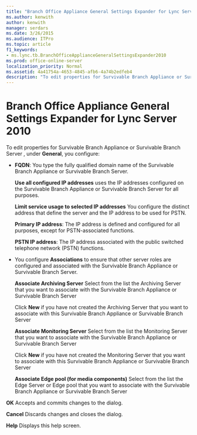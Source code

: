 ```yaml
---
title: "Branch Office Appliance General Settings Expander for Lync Server 2010"
ms.author: kenwith
author: kenwith
manager: serdars
ms.date: 3/26/2015
ms.audience: ITPro
ms.topic: article
f1_keywords:
- ms.lync.tb.BranchOfficeApplianceGeneralSettingsExpander2010
ms.prod: office-online-server
localization_priority: Normal
ms.assetid: 4a41754a-4653-4845-afb6-4a74b2edfeb4
description: "To edit properties for Survivable Branch Appliance or Survivable Branch Server , under General, you configure:"
---
```


# Branch Office Appliance General Settings Expander for Lync Server 2010
 
To edit properties for Survivable Branch Appliance or Survivable Branch Server , under **General**, you configure:
  
- **FQDN**: You type the fully qualified domain name of the Survivable Branch Appliance or Survivable Branch Server.
    
    **Use all configured IP addresses** uses the IP addresses configured on the Survivable Branch Appliance or Survivable Branch Server for all purposes.
    
    **Limit service usage to selected IP addresses** You configure the distinct address that define the server and the IP address to be used for PSTN.
    
    **Primary IP address**: The IP address is defined and configured for all purposes, except for PSTN-associated functions.
    
    **PSTN IP address**: The IP address associated with the public switched telephone network (PSTN) functions.
    
- You configure **Associations** to ensure that other server roles are configured and associated with the Survivable Branch Appliance or Survivable Branch Server.
    
    **Associate Archiving Server** Select from the list the Archiving Server that you want to associate with the Survivable Branch Appliance or Survivable Branch Server
    
    Click **New** if you have not created the Archiving Server that you want to associate with this Survivable Branch Appliance or Survivable Branch Server
    
    **Associate Monitoring Server** Select from the list the Monitoring Server that you want to associate with the Survivable Branch Appliance or Survivable Branch Server
    
    Click **New** if you have not created the Monitoring Server that you want to associate with this Survivable Branch Appliance or Survivable Branch Server
    
    **Associate Edge pool (for media components)** Select from the list the Edge Server or Edge pool that you want to associate with the Survivable Branch Appliance or Survivable Branch Server
    
 **OK** Accepts and commits changes to the dialog.
  
 **Cancel** Discards changes and closes the dialog.
  
 **Help** Displays this help screen.
  

